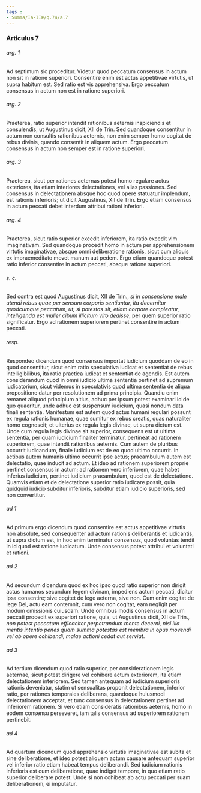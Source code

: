 ```yaml
---
tags : 
- Summa/Ia-IIæ/q.74/a.7
---
```


### Articulus 7

###### arg. 1
Ad septimum sic proceditur. Videtur quod peccatum consensus in actum non sit in ratione superiori. Consentire enim est actus appetitivae virtutis, ut supra habitum est. Sed ratio est vis apprehensiva. Ergo peccatum consensus in actum non est in ratione superiori.

###### arg. 2
Praeterea, ratio superior intendit rationibus aeternis inspiciendis et consulendis, ut Augustinus dicit, XII de Trin. Sed quandoque consentitur in actum non consultis rationibus aeternis, non enim semper homo cogitat de rebus divinis, quando consentit in aliquem actum. Ergo peccatum consensus in actum non semper est in ratione superiori.

###### arg. 3
Praeterea, sicut per rationes aeternas potest homo regulare actus exteriores, ita etiam interiores delectationes, vel alias passiones. Sed consensus in delectationem absque hoc quod opere statuatur implendum, est rationis inferioris; ut dicit Augustinus, XII de Trin. Ergo etiam consensus in actum peccati debet interdum attribui rationi inferiori.

###### arg. 4
Praeterea, sicut ratio superior excedit inferiorem, ita ratio excedit vim imaginativam. Sed quandoque procedit homo in actum per apprehensionem virtutis imaginativae, absque omni deliberatione rationis, sicut cum aliquis ex impraemeditato movet manum aut pedem. Ergo etiam quandoque potest ratio inferior consentire in actum peccati, absque ratione superiori.

###### s. c.
Sed contra est quod Augustinus dicit, XII de Trin., *si in consensione male utendi rebus quae per sensum corporis sentiuntur, ita decernitur quodcumque peccatum, ut, si potestas sit, etiam corpore compleatur, intelligenda est mulier cibum illicitum viro dedisse*, per quem superior ratio significatur. Ergo ad rationem superiorem pertinet consentire in actum peccati.

###### resp.
Respondeo dicendum quod consensus importat iudicium quoddam de eo in quod consentitur, sicut enim ratio speculativa iudicat et sententiat de rebus intelligibilibus, ita ratio practica iudicat et sententiat de agendis. Est autem considerandum quod in omni iudicio ultima sententia pertinet ad supremum iudicatorium, sicut videmus in speculativis quod ultima sententia de aliqua propositione datur per resolutionem ad prima principia. Quandiu enim remanet aliquod principium altius, adhuc per ipsum potest examinari id de quo quaeritur, unde adhuc est suspensum iudicium, quasi nondum data finali sententia. Manifestum est autem quod actus humani regulari possunt ex regula rationis humanae, quae sumitur ex rebus creatis, quas naturaliter homo cognoscit; et ulterius ex regula legis divinae, ut supra dictum est. Unde cum regula legis divinae sit superior, consequens est ut ultima sententia, per quam iudicium finaliter terminatur, pertineat ad rationem superiorem, quae intendit rationibus aeternis. Cum autem de pluribus occurrit iudicandum, finale iudicium est de eo quod ultimo occurrit. In actibus autem humanis ultimo occurrit ipse actus; praeambulum autem est delectatio, quae inducit ad actum. Et ideo ad rationem superiorem proprie pertinet consensus in actum; ad rationem vero inferiorem, quae habet inferius iudicium, pertinet iudicium praeambulum, quod est de delectatione. Quamvis etiam et de delectatione superior ratio iudicare possit, quia quidquid iudicio subditur inferioris, subditur etiam iudicio superioris, sed non convertitur.

###### ad 1
Ad primum ergo dicendum quod consentire est actus appetitivae virtutis non absolute, sed consequenter ad actum rationis deliberantis et iudicantis, ut supra dictum est, in hoc enim terminatur consensus, quod voluntas tendit in id quod est ratione iudicatum. Unde consensus potest attribui et voluntati et rationi.

###### ad 2
Ad secundum dicendum quod ex hoc ipso quod ratio superior non dirigit actus humanos secundum legem divinam, impediens actum peccati, dicitur ipsa consentire; sive cogitet de lege aeterna, sive non. Cum enim cogitat de lege Dei, actu eam contemnit, cum vero non cogitat, eam negligit per modum omissionis cuiusdam. Unde omnibus modis consensus in actum peccati procedit ex superiori ratione, quia, ut Augustinus dicit, XII de Trin., *non potest peccatum efficaciter perpetrandum mente decerni, nisi illa mentis intentio penes quam summa potestas est membra in opus movendi vel ab opere cohibendi, malae actioni cedat aut serviat*.

###### ad 3
Ad tertium dicendum quod ratio superior, per considerationem legis aeternae, sicut potest dirigere vel cohibere actum exteriorem, ita etiam delectationem interiorem. Sed tamen antequam ad iudicium superioris rationis deveniatur, statim ut sensualitas proponit delectationem, inferior ratio, per rationes temporales deliberans, quandoque huiusmodi delectationem acceptat, et tunc consensus in delectationem pertinet ad inferiorem rationem. Si vero etiam consideratis rationibus aeternis, homo in eodem consensu perseveret, iam talis consensus ad superiorem rationem pertinebit.

###### ad 4
Ad quartum dicendum quod apprehensio virtutis imaginativae est subita et sine deliberatione, et ideo potest aliquem actum causare antequam superior vel inferior ratio etiam habeat tempus deliberandi. Sed iudicium rationis inferioris est cum deliberatione, quae indiget tempore, in quo etiam ratio superior deliberare potest. Unde si non cohibeat ab actu peccati per suam deliberationem, ei imputatur.

